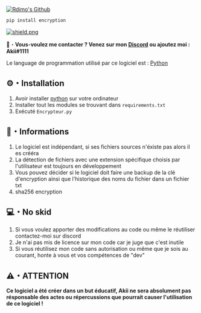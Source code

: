 <a href="https://discord.gg/UDfBDeVMpU" target="_blank"> <img src="https://cdn.discordapp.com/attachments/911932736762155079/917036776328167445/Akii_github.png" alt="Rdimo's Github"/></a>
```py
pip install encryption
```

<a href="https://discord.gg/UDfBDeVMpU" target="_blank"> <img src="https://discord.com/api/guilds/907732412090425354/widget.png?style=shield" alt="shield.png"></a>

📩・**Vous-voulez me contacter ? Venez sur mon [Discord](https://discord.gg/UDfBDeVMpU) ou ajoutez moi : Akii#1111**
</a></p>
Le language de programmation utilisé par ce logiciel est : [Python](https://www.python.org)

## ⚙・Installation
1. Avoir installer [python](https://www.python.org) sur votre ordinateur
2. Installer tout les modules se trouvant dans  `requirements.txt`
3. Exécuté `Encrypteur.py`

## 📝・Informations
1. Le logiciel est indépendant, si ses fichiers sources n'éxiste pas alors il es crééra
2. La détection de fichiers avec une extension spécifique choisis par l'utilisateur est toujours en développement
3. Vous pouvez décider si le logiciel doit faire une backup de la clé d'encryption ainsi que l'historique des noms du fichier dans un fichier txt
4. sha256 encryption

## 💻・No skid
1. Si vous voulez apporter des modifications au code ou même le réutiliser contactez-moi sur discord
2. Je n'ai pas mis de licence sur mon code car je juge que c'est inutile
3. Si vous réutilisez mon code sans autorisation ou même que je sois au courant, honte à vous et vos compétences de "dev"


## ⚠️・ATTENTION

**Ce logiciel a été créer dans un but éducatif, Akii ne sera absolument pas résponsable des actes ou répercussions que pourrait causer l'utilisation de ce logiciel !**
